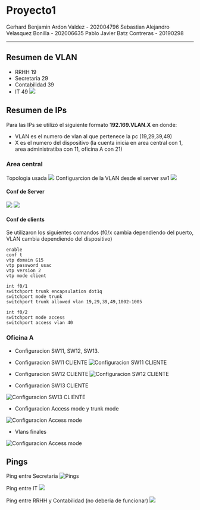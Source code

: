 # Proyecto1 
Gerhard Benjamin Ardon Valdez - 202004796
Sebastian Alejandro Velasquez Bonilla - 202006635
Pablo Javier Batz Contreras - 20190298

---
## Resumen de VLAN 
- RRHH           19
- Secretaria     29
- Contabilidad   39
- IT             49
![](./assets/vlanServer2.PNG)

## Resumen de IPs
Para las IPs se utilizó el siguiente formato **192.169.VLAN.X** en donde:
- VLAN es el numero de vlan al que pertenece la pc (19,29,39,49)
- X es el numero del dispositivo (la cuenta inicia en area central con 1, area administratiba con 11, oficina A con 21)

### Area central 
Topologia usada
![](./assets/topologiaCental.PNG)
Configuarcion de la VLAN desde el server sw1
![](./assets/vlanServer.PNG)

#### Conf de Server
![](./assets/vtpDomain.PNG)
![](./assets/vtpStatusServer.PNG)

#### Conf de clients
Se utilizaron los siguientes comandos (f0/x cambia dependiendo del puerto, VLAN cambia dependiendo del dispositivo)
```
enable
conf t 
vtp domain G15
vtp password usac
vtp version 2 
vtp mode client

int f0/1
switchport trunk encapsulation dot1q
switchport mode trunk
switchport trunk allowed vlan 19,29,39,49,1002-1005

int f0/2
switchport mode access
switchport access vlan 40
```

### Oficina A

- Configuracion SW11, SW12, SW13.

- Configuracion SW11 CLIENTE
![Configuracion SW11 CLIENTE](./assets/SW11%20.jpg)

- Configuracion SW12 CLIENTE
![Configuracion SW12 CLIENTE](./assets/sw12.jpg)

- Configuracion SW13 CLIENTE

![Configuracion SW13 CLIENTE](./assets/sw13.jpg)

- Configuracion Access mode y trunk mode
  
![Configuracion Access mode](./assets/accresmode.jpg)

- Vlans finales 
  
![Configuracion Access mode](./assets/VLANS.jpg)

## Pings

Ping entre Secretaria
![Pings](./assets/pingSEC.jpg)

Ping entre IT
![](./assets/Pings2.PNG)

Ping entre RRHH y Contabilidad (no deberia de funcionar)
![](./assets/pings3.PNG)
